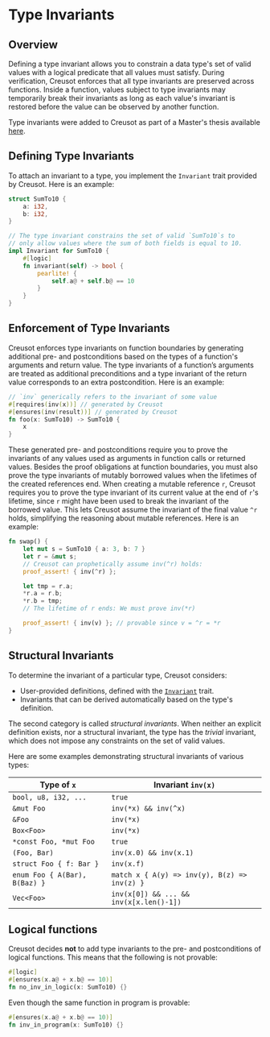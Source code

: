 # Type Invariants

## Overview

Defining a type invariant allows you to constrain a data type's set of valid values with a logical predicate that all values must satisfy.
During verification, Creusot enforces that all type invariants are preserved across functions.
Inside a function, values subject to type invariants may temporarily break their invariants as long as each value's invariant is restored before the value can be observed by another function.

Type invariants were added to Creusot as part of a Master's thesis available [here](https://mediatum.ub.tum.de/1726472).

## Defining Type Invariants

To attach an invariant to a type, you implement the `Invariant` trait provided by Creusot.
Here is an example:

```rust
struct SumTo10 {
    a: i32,
    b: i32,
}

// The type invariant constrains the set of valid `SumTo10`s to
// only allow values where the sum of both fields is equal to 10.
impl Invariant for SumTo10 {
    #[logic]
    fn invariant(self) -> bool {
        pearlite! {
            self.a@ + self.b@ == 10
        }
    }
}
```

## Enforcement of Type Invariants

Creusot enforces type invariants on function boundaries by generating additional pre- and postconditions based on the types of a function's arguments and return value.
The type invariants of a function’s arguments are treated as additional preconditions and a type invariant of the return value corresponds to an extra postcondition.
Here is an example:

```rust
// `inv` generically refers to the invariant of some value
#[requires(inv(x))] // generated by Creusot
#[ensures(inv(result))] // generated by Creusot
fn foo(x: SumTo10) -> SumTo10 {
    x
}
```

These generated pre- and postconditions require you to prove the invariants of any values used as arguments in function calls or returned values.
Besides the proof obligations at function boundaries, you must also prove the type invariants of mutably borrowed values when the lifetimes of the created references end.
When creating a mutable reference `r`, Creusot requires you to prove the type invariant of its current value at the end of `r`'s lifetime, since `r` might have been used to break the invariant of the borrowed value.
This lets Creusot assume the invariant of the final value `^r` holds, simplifying the reasoning about mutable references.
Here is an example:

```rust
fn swap() {
    let mut s = SumTo10 { a: 3, b: 7 }
    let r = &mut s;
    // Creusot can prophetically assume inv(^r) holds:
    proof_assert! { inv(^r) };

    let tmp = r.a;
    *r.a = r.b;
    *r.b = tmp;
    // The lifetime of r ends: We must prove inv(*r)

    proof_assert! { inv(v) }; // provable since v = ^r = *r
}
```

## Structural Invariants

To determine the invariant of a particular type, Creusot considers:

- User-provided definitions, defined with the [`Invariant`](https://creusot-rs.github.io/creusot/doc/creusot_contracts/invariant/trait.Invariant.html) trait.
- Invariants that can be derived automatically based on the type's definition.

The second category is called _structural invariants_.
When neither an explicit definition exists, nor a structural invariant, the type has the _trivial_ invariant, which does not impose any constraints on the set of valid values.

Here are some examples demonstrating structural invariants of various types:

| Type of `x`                   | Invariant `inv(x)`                           |
| ----------------------------- | -------------------------------------------- |
| `bool, u8, i32, ...`          | `true`                                       |
| `&mut Foo`                    | `inv(*x) && inv(^x)`                         |
| `&Foo`                        | `inv(*x)`                                    |
| `Box<Foo>`                    | `inv(*x)`                                    |
| `*const Foo, *mut Foo`        | `true`                                       |
| `(Foo, Bar)`                  | `inv(x.0) && inv(x.1)`                       |
| `struct Foo { f: Bar }`       | `inv(x.f)`                                   |
| `enum Foo { A(Bar), B(Baz) }` | `match x { A(y) => inv(y), B(z) => inv(z) }` |
| `Vec<Foo>`                    | `inv(x[0]) && ... && inv(x[x.len()-1])`      |

## Logical functions

Creusot decides **not** to add type invariants to the pre- and postconditions of logical functions.
This means that the following is not provable:

```rust
#[logic]
#[ensures(x.a@ + x.b@ == 10)]
fn no_inv_in_logic(x: SumTo10) {}
```

Even though the same function in program is provable:

```rust
#[ensures(x.a@ + x.b@ == 10)]
fn inv_in_program(x: SumTo10) {}
```
